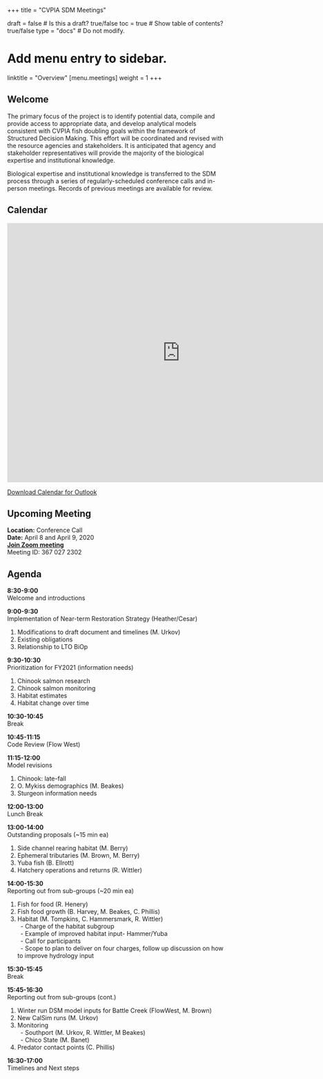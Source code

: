 +++
title = "CVPIA SDM Meetings"

draft = false  # Is this a draft? true/false
toc = true  # Show table of contents? true/false
type = "docs"  # Do not modify.

# Add menu entry to sidebar.
linktitle = "Overview"
[menu.meetings]
weight = 1 
+++

## Welcome

The primary focus of the project is to identify potential data, compile and provide access to appropriate data, and develop analytical models consistent with CVPIA fish doubling goals within the framework of Structured Decision Making. This effort will be coordinated and revised with the resource agencies and stakeholders. It is anticipated that agency and stakeholder representatives will provide the majority of the biological expertise and institutional knowledge.

Biological expertise and institutional knowledge is transferred to the SDM process through a series of regularly-scheduled conference calls and in-person meetings. Records of previous meetings are available for review. 
## Calendar 

<iframe src="https://calendar.google.com/calendar/embed?showTitle=0&amp;height=600&amp;wkst=1&amp;bgcolor=%23ffffff&amp;src=cvpiadsm%40gmail.com&amp;color=%231B887A&amp;ctz=America%2FLos_Angeles" style="border-width:0" width="800" height="600" frameborder="0" scrolling="no"></iframe>

[Download Calendar for Outlook](https://cvpia-meeting-slides.s3-us-west-2.amazonaws.com/basic+(1).ics)

## Upcoming Meeting
**Location:** Conference Call        
**Date:** April 8 and April 9, 2020       
**[Join Zoom meeting](https://oregonstate.zoom.us/j/3670272302)**    
Meeting ID: 367 027 2302  

## Agenda    
**8:30-9:00**                                                                        
Welcome and introductions               

**9:00-9:30**                      
Implementation of Near-term Restoration Strategy (Heather/Cesar)          
1. Modifications to draft document and timelines (M. Urkov)         
2. Existing obligations          
3. Relationship to LTO BiOp          

**9:30-10:30**                    
Prioritization for FY2021 (information needs)          
1. Chinook salmon research          
2. Chinook salmon monitoring          
3. Habitat estimates          
4. Habitat change over time          

**10:30-10:45**           
Break          

**10:45-11:15**           
Code Review (Flow West)          

**11:15-12:00**           
Model revisions           
1. Chinook: late-fall                 
2. O. Mykiss demographics (M. Beakes)          
3. Sturgeon information needs          

**12:00-13:00**            
Lunch Break          

**13:00-14:00**           
Outstanding proposals (~15 min ea)           
1. Side channel rearing habitat (M. Berry)           
2. Ephemeral tributaries (M. Brown, M. Berry)          
3. Yuba fish (B. Ellrott)                        
4. Hatchery operations and returns (R. Wittler)                    

**14:00-15:30**                                     
Reporting out from sub-groups (~20 min ea)                    
1. Fish for food (R. Henery)                               
2. Fish food growth (B. Harvey, M. Beakes, C. Phillis)                  
3. Habitat (M. Tompkins, C. Hammersmark, R. Wittler)                                                    
    &ensp;- Charge of the habitat subgroup                      
    &ensp;- Example of improved habitat input- Hammer/Yuba                   
    &ensp;- Call for participants               
    &ensp;- Scope to plan to deliver on four charges, follow up discussion on how to improve hydrology input              

**15:30-15:45**               
Break

**15:45-16:30**                       
Reporting out from sub-groups (cont.)                                   
1. Winter run DSM model inputs for Battle Creek (FlowWest, M. Brown)                   
2. New CalSim runs (M. Urkov)                    
3. Monitoring                                                    
&ensp;- Southport (M. Urkov, R. Wittler, M Beakes)                  
&ensp;- Chico State (M. Banet)                     
4. Predator contact points (C. Phillis)                

**16:30-17:00**               
Timelines and Next steps